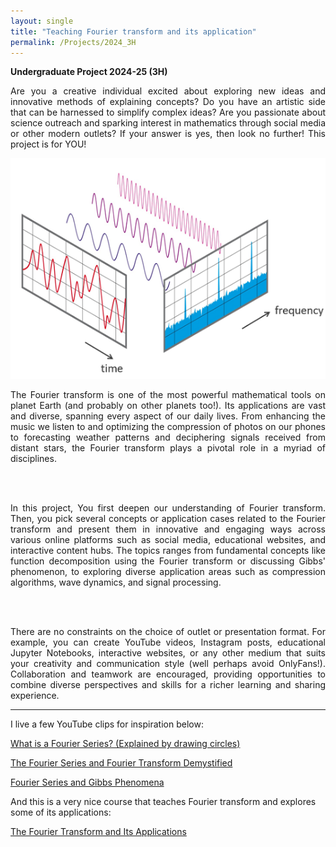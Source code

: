 ```yaml
---
layout: single
title: "Teaching Fourier transform and its application"
permalink: /Projects/2024_3H
---
```


**Undergraduate Project 2024-25 (3H)** 

<div style="text-align: justify"> 

Are you a creative individual excited about exploring new ideas and innovative methods of explaining concepts? Do you have an artistic side that can be harnessed to simplify complex ideas? Are you passionate about science outreach and sparking interest in mathematics through social media or other modern outlets? If your answer is yes, then look no further! This project is for YOU!

<center>
<img src="/assets/images/FFT-Time-Frequency-View.png" class="center">
</center>


The Fourier transform is one of the most powerful mathematical tools on planet Earth (and probably on other planets too!). Its applications are vast and diverse, spanning every aspect of our daily lives. From enhancing the music we listen to and optimizing the compression of photos on our phones to forecasting weather patterns and deciphering signals received from distant stars, the Fourier transform plays a pivotal role in a myriad of disciplines. 

<br>
<br>

In this project, You first deepen our understanding of Fourier transform. Then, you pick several concepts or application cases related to the Fourier transform and present them in innovative and engaging ways across various online platforms such as social media, educational websites, and interactive content hubs. The topics ranges from fundamental concepts like function decomposition using the Fourier transform or discussing Gibbs' phenomenon, to exploring diverse application areas such as compression algorithms, wave dynamics, and signal processing.

<br>
<br>

There are no constraints on the choice of outlet or presentation format. For example, you can create YouTube videos, Instagram posts, educational Jupyter Notebooks, interactive websites, or any other medium that suits your creativity and communication style (well perhaps avoid OnlyFans!). Collaboration and teamwork are encouraged, providing opportunities to combine diverse perspectives and skills for a richer learning and sharing experience.

</div>

---
I live a few YouTube clips for inspiration below:

[What is a Fourier Series? (Explained by drawing circles)](https://www.youtube.com/watch?v=ds0cmAV-Yek)



[The Fourier Series and Fourier Transform Demystified](https://www.youtube.com/watch?v=mgXSevZmjPc)



[Fourier Series and Gibbs Phenomena](https://www.youtube.com/watch?v=98VixA3MjAc)



And this is a very nice course that teaches Fourier transform and explores some of its applications:

[The Fourier Transform and Its Applications](https://online.stanford.edu/courses/ee261-fourier-transform-and-its-applications)


